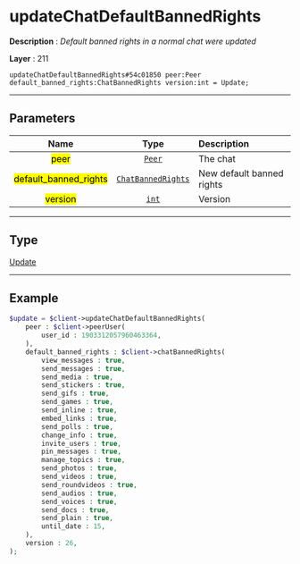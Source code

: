 # updateChatDefaultBannedRights

**Description** : *Default banned rights in a normal chat were updated*

**Layer** : 211

```tl
updateChatDefaultBannedRights#54c01850 peer:Peer default_banned_rights:ChatBannedRights version:int = Update;
```

---

## Parameters

| Name | Type | Description |
| :---: | :---: | :--- |
| <mark>peer</mark> | [`Peer`](type/Peer) | The chat |
| <mark>default_banned_rights</mark> | [`ChatBannedRights`](type/ChatBannedRights) | New default banned rights |
| <mark>version</mark> | [`int`](type/int) | Version |

---

## Type

[Update](type/Update)

---

## Example

```php
$update = $client->updateChatDefaultBannedRights(
	peer : $client->peerUser(
		user_id : 1903312057960463364,
	),
	default_banned_rights : $client->chatBannedRights(
		view_messages : true,
		send_messages : true,
		send_media : true,
		send_stickers : true,
		send_gifs : true,
		send_games : true,
		send_inline : true,
		embed_links : true,
		send_polls : true,
		change_info : true,
		invite_users : true,
		pin_messages : true,
		manage_topics : true,
		send_photos : true,
		send_videos : true,
		send_roundvideos : true,
		send_audios : true,
		send_voices : true,
		send_docs : true,
		send_plain : true,
		until_date : 15,
	),
	version : 26,
);
```